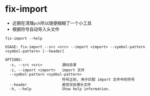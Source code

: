 # fix-import

* 近期在清理`pch`所以随便糊糊了一个小工具
* 根据符号自动导入头文件

```shell
fix-import --help

USAGE: fix-import --src <src> --import <import> --symbol-pattern <symbol-pattern> [--header]

OPTIONS:
  -s, --src <src>         源码目录
  -i, --import <import>   import 文件
  --symbol-pattern <symbol-pattern>
                          符号正则, 用于匹配 import 文件中的符号
  --header                是否仅处理头文件
  -h, --help              Show help information.
```
